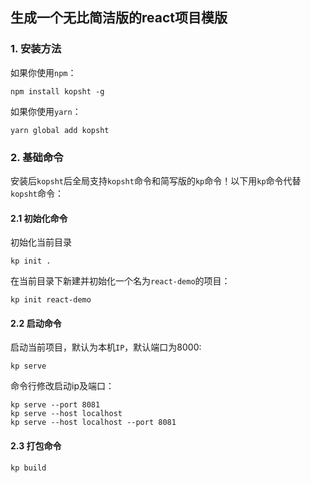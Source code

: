 ## 生成一个无比简洁版的react项目模版

### 1. 安装方法

如果你使用`npm`：

```shell
npm install kopsht -g
```

如果你使用`yarn`：

```shell
yarn global add kopsht
```

### 2. 基础命令

安装后`kopsht`后全局支持`kopsht`命令和简写版的`kp`命令！以下用`kp`命令代替`kopsht`命令：

#### 2.1 初始化命令

初始化当前目录

```shell
kp init .
```

在当前目录下新建并初始化一个名为`react-demo`的项目：

```shell
kp init react-demo
```

#### 2.2 启动命令

启动当前项目，默认为本机`IP`，默认端口为8000:

```shell
kp serve
```

命令行修改启动ip及端口：

```shell
kp serve --port 8081
kp serve --host localhost
kp serve --host localhost --port 8081
```

#### 2.3 打包命令

```shell
kp build
```

